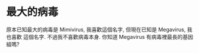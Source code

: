 # 最大的病毒

原本已知最大的病毒是 Mimivirus, 我喜歡這個名字, 但現在已知是 Megavirus, 我也喜歡
這個名字. 不過我不喜歡病毒本身. 你知道 Megavirus 有病毒裡最長的基因組嗎?
